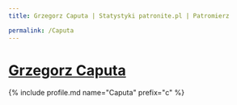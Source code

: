```yaml
---
title: Grzegorz Caputa | Statystyki patronite.pl | Patromierz

permalink: /Caputa
---
```


# [Grzegorz Caputa](https://patronite.pl/Caputa)

{% include profile.md name="Caputa" prefix="c" %}
